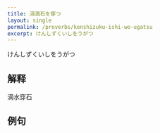 ```yaml
---
title: 涓滴石を穿つ
layout: single
permalink: /proverbs/kenshizuku-ishi-wo-ugatsu
excerpt: けんしずくいしをうがつ
---
```


けんしずくいしをうがつ

## 解释

滴水穿石

## 例句

